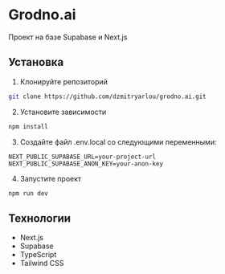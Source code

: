 # Grodno.ai

Проект на базе Supabase и Next.js

## Установка

1. Клонируйте репозиторий
```bash
git clone https://github.com/dzmitryarlou/grodno.ai.git
```

2. Установите зависимости
```bash
npm install
```

3. Создайте файл .env.local со следующими переменными:
```
NEXT_PUBLIC_SUPABASE_URL=your-project-url
NEXT_PUBLIC_SUPABASE_ANON_KEY=your-anon-key
```

4. Запустите проект
```bash
npm run dev
```

## Технологии

- Next.js
- Supabase
- TypeScript
- Tailwind CSS 